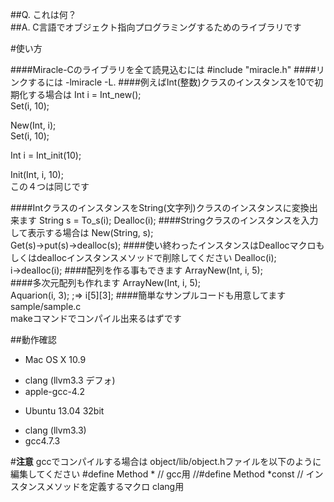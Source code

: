##Q. これは何？  
##A. C言語でオブジェクト指向プログラミングするためのライブラリです

#使い方

####Miracle-Cのライブラリを全て読見込むには
\#include "miracle.h"
####リンクするには
-lmiracle -L.
####例えばInt(整数)クラスのインスタンスを10で初期化する場合は
Int i = Int_new();  
Set(i, 10);

New(Int, i);  
Set(i, 10);

Int i = Int_init(10);

Init(Int, i, 10);  
この４つは同じです

####IntクラスのインスタンスをString(文字列)クラスのインスタンスに変換出来ます
String s = To_s(i); Dealloc(i);
####Stringクラスのインスタンスを入力して表示する場合は
New(String, s);  
Get(s)->put(s)->dealloc(s);
####使い終わったインスタンスはDeallocマクロもしくはdeallocインスタンスメソッドで削除してください
Dealloc(i);  
i->dealloc(i);
####配列を作る事もできます
ArrayNew(Int, i, 5);  
####多次元配列も作れます
ArrayNew(Int, i, 5);  
Aquarion(i, 3);      ;=> i[5][3];
####簡単なサンプルコードも用意してます
sample/sample.c  
makeコマンドでコンパイル出来るはずです

##動作確認
* Mac OS X 10.9
- clang (llvm3.3 デフォ)
- apple-gcc-4.2
* Ubuntu 13.04 32bit
- clang (llvm3.3)
- gcc4.7.3

#**注意**
gccでコンパイルする場合は object/lib/object.hファイルを以下のように編集してください
\#define Method * // gcc用
//#define Method *const // インスタンスメソッドを定義するマクロ clang用
